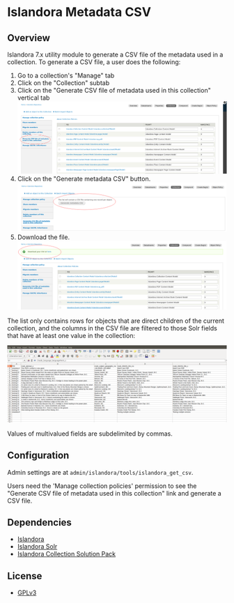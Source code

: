 # Islandora Metadata CSV

## Overview

Islandora 7.x utility module to generate a CSV file of the metadata used in a collection. To generate a CSV file, a user does the following:

1. Go to a collection's "Manage" tab
1. Click on the "Collection" subtab
1. Click on the "Generate CSV file of metadata used in this collection" vertical tab
   ![The menu](docs/images/collection_menu.png)
1. Click on the "Generate metadata CSV" button.
   ![The button](docs/images/collection_button.png)
1. Download the file.
   ![The link](docs/images/collection_download.png)

The list only contains rows for objects that are direct children of the current collection, and the columns in the CSV file are filtered to those Solr fields that have at least one value in the collection:

![Sample CSV](docs/images/csv.png)

Values of multivalued fields are subdelimited by commas.

## Configuration

Admin settings are at `admin/islandora/tools/islandora_get_csv`.

Users need the 'Manage collection policies' permission to see the "Generate CSV file of metadata used in this collection" link and generate a CSV file.

## Dependencies

* [Islandora](https://github.com/Islandora/islandora)
* [Islandora Solr](https://github.com/Islandora/islandora_solr_search)
* [Islandora Collection Solution Pack](https://github.com/Islandora/islandora_solution_pack_collection)

## License

* [GPLv3](http://www.gnu.org/licenses/gpl-3.0.txt)
